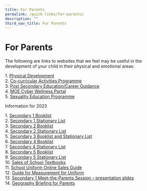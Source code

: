 ```yaml
---
title: For Parents
permalink: /quick-links/for-parents/
description: ""
third_nav_title: For Parents
---
```

# For Parents

The following are links to websites that we feel may be useful in the development of your child in their physical and emotional areas:


1\. [Physical Development](physical-development/)<br>
2\.  [Co-curricular Activities Programme](co-curricular-activities-programme/)  <br>
3\.  [Post Secondary Education/Career Guidance](post-secondary-educationcareer-guidance/)  <br>
4\.  [MOE Cyber Wellness Portal](cyber-wellness/)  <br>
5\.  [Sexuality Education Programme](https://www.moe.gov.sg/education-in-sg/our-programmes/sexuality-education)

Information for 2023

1\.  [Secondary 1 Booklist](/files/For%20parents/2023-SCSS-Booklist-SECONDARY-1.pdf) <br>
2\.  [Secondary 1 Stationary List](/files/For%20parents/2023-SCSS-Booklist-SEC1-Miscellaneous.pdf) <br>
3\.  [Secondary 2 Booklist](/files/For%20parents/2023-Sec-2-Booklist.pdf)  <br>
4\.  [Secondary 2 Stationary List](/files/For%20parents/2023-SCSS-Booklist-SEC2-Miscellaneous.pdf) <br> 
5\.  [Secondary 3 Booklist and Stationary List](/files/For%20parents/2023-SCSS-Booklist-SECONDARY-3.pdf) <br> 
6\.  [Secondary 4 Booklist](/files/For%20parents/2023-SCSS-Booklist-SECONDARY-4.pdf)  <br>
7\.  [Secondary 4 Stationary List](/files/For%20parents/2023-SCSS-Booklist-SEC4-Miscellaneous.pdf)  <br>
8\.  [Secondary 5 Booklist](/files/For%20parents/2023-SCSS-Booklist-SECONDARY-5NA.pdf)  <br>
9\.  [Secondary 5 Stationary List](/files/For%20parents/2023-SCSS-Booklist-SEC5-Miscellaneous.pdf)  <br>
10\.  [Sales of School Textbooks](/files/For%20parents/EZ-Stationery-Sale-of-Textbooks-2022-Yearend.pdf) <br>
11\.  [School Uniform Online Sales Guide](https://swisscottagesec.moe.edu.sg/wp-content/uploads/2022/12/sales-of-school-uniform-info.pdf)  <br>
12\.  [Guide for Measurement for Uniform](https://swisscottagesec.moe.edu.sg/wp-content/uploads/2022/12/2022-guide-for-measurement-for-uniform.pdf) <br>
13\.  [Secondary 1 Meet-the-Parents Session – presentation slides](https://swisscottagesec.moe.edu.sg/wp-content/uploads/2023/01/2023-s1-mtp-combined-slides-vschwebsite.pdf)<br>
14\.  [Geography Briefing for Parents](https://swisscottagesec.moe.edu.sg/wp-content/uploads/2023/02/2023-geography-briefing-for-parents.pdf)